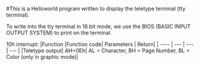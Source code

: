 #This is a Helloworld program written to display the teletype terminal (tty terminal). 

To write into the tty terminal in 16 bit mode, we use the BIOS (BASIC INPUT OUTPUT SYSTEM) to print on the terminal.

10h interrupt:
|Function 	|Function code| 	Parameters |	Return|
| ---- | --- | --- | --- |
|Teletype output| 	AH=0Eh| 	AL = Character, BH = Page Number, BL = Color (only in graphic mode)| 
